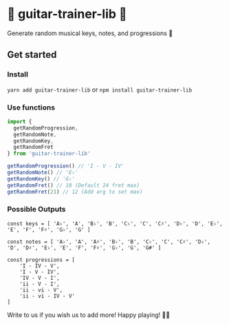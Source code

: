 # 🎸 guitar-trainer-lib 🎸

Generate random musical keys, notes, and progressions 🎵

## Get started
### Install
`yarn add guitar-trainer-lib`
or
`npm install guitar-trainer-lib`

### Use functions
```javascript
import {
  getRandomProgression,
  getRandomNote,
  getRandomKey,
  getRandomFret
} from 'guitar-trainer-lib'

getRandomProgression() // 'I - V - IV'
getRandomNote() // 'E♭'
getRandomKey() // 'G♭'
getRandomFret() // 18 (Default 24 fret max)
getRandomFret(21) // 12 (Add arg to set max)
```
### Possible Outputs
```
const keys = [ 'A♭', 'A', 'B♭', 'B', 'C♭', 'C', 'C♯', 'D♭', 'D', 'E♭', 'E', 'F', 'F♯', 'G♭', 'G' ]

const notes = [ 'A♭', 'A', 'A♯', 'B♭', 'B', 'C♭', 'C', 'C♯', 'D♭', 'D', 'D♯', 'E♭', 'E', 'F', 'F♯', 'G♭', 'G', 'G#' ]

const progressions = [ 
    'I - IV - V', 
    'I - V - IV', 
    'IV - V - I', 
    'ii - V - I', 
    'ii - vi - V', 
    'ii - vi - IV - V' 
]
```
Write to us if you wish us to add more!
Happy playing! 🎸🎵
